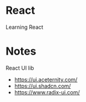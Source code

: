 # React
Learning React
# Notes

React UI lib
* https://ui.aceternity.com/
* https://ui.shadcn.com/
* https://www.radix-ui.com/

